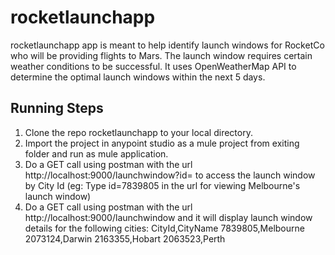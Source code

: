 rocketlaunchapp
=================

rocketlaunchapp app is meant to help identify launch windows for RocketCo who will be providing flights to Mars. 
The launch window requires certain weather conditions to be successful. It uses OpenWeatherMap API to determine the optimal launch windows within the next 5 days.

Running Steps
----------------

1. Clone the repo rocketlaunchapp to your local directory.
2. Import the project in anypoint studio as a mule project from exiting folder and run as mule application.
2. Do a GET call using postman with the url http://localhost:9000/launchwindow?id=<cityid> to access the launch window by City Id (eg: Type id=7839805 in the url for viewing Melbourne's launch window)
3. Do a GET call using postman with the url http://localhost:9000/launchwindow and it will display launch window details for the following cities:
    CityId,CityName
    7839805,Melbourne
    2073124,Darwin
    2163355,Hobart
    2063523,Perth

